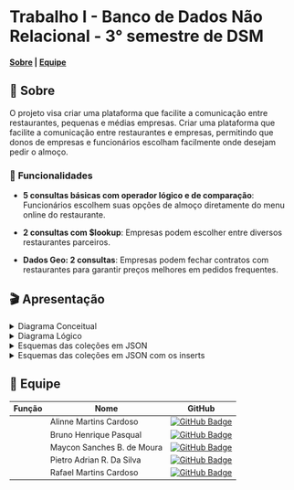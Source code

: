 # Trabalho I - Banco de Dados Não Relacional - 3° semestre de DSM

#### [Sobre](#-Sobre) | [Equipe](#-equipe)

## 📑 Sobre
O projeto visa criar uma plataforma que facilite a comunicação entre restaurantes, pequenas e médias empresas.
Criar uma plataforma que facilite a comunicação entre restaurantes e empresas, permitindo que donos de empresas e funcionários escolham facilmente onde desejam pedir o almoço.


### 🚀 **Funcionalidades**

* **5 consultas básicas com operador lógico e de comparação**: Funcionários escolhem suas opções de almoço diretamente do menu online do restaurante.

* **2 consultas com $lookup**: Empresas podem escolher entre diversos restaurantes parceiros.

* **Dados Geo: 2 consultas**: Empresas podem fechar contratos com restaurantes para garantir preços melhores em pedidos frequentes.

## 🎬 Apresentação

<details>
  <summary>Diagrama Conceitual</summary>
  <img src="https://github.com/alinnecardoso/MongoDBTrabalhoI/blob/main/img/Conceitual_Trabalho.png" alt="Diagrama MER" />
</details>

<details>
  <summary>Diagrama Lógico</summary>
  <img src="https://github.com/alinnecardoso/MongoDBTrabalhoI/blob/main/img/L%C3%B3gico_Trabalho.png" />
</details>
<details>
  <summary>Esquemas das coleções em JSON</summary>
  Tela do Restaurante
</details>

<details>
  <summary>Esquemas das coleções em JSON com os inserts</summary>
  Tela do Restaurante
</details>

## 👥 Equipe

| Função | Nome | GitHub |
| --- | --- | --- |
|  | Alinne Martins Cardoso | [![GitHub Badge](https://img.shields.io/badge/-Alinne-100000?style=for-the-badge&logo=github&logoColor=white&link=https://github.com/alinnecardoso)](https://github.com/alinnecardoso) |
|  | Bruno Henrique Pasqual | [![GitHub Badge](https://img.shields.io/badge/-Bruno-100000?style=for-the-badge&logo=github&logoColor=white&link=https://github.com/Bruno-Pasqual)](https://github.com/Bruno-Pasqual) |
| | Maycon Sanches B. de Moura | [![GitHub Badge](https://img.shields.io/badge/-Maycon-100000?style=for-the-badge&logo=github&logoColor=white&link=https://github.com/MayconBasilio)](https://github.com/MayconBasilio) |
| | Pietro Adrian R. Da Silva | [![GitHub Badge](https://img.shields.io/badge/-Pietro-100000?style=for-the-badge&logo=github&logoColor=white&link=https://github.com/pietro-adrian)](https://github.com/pietro-adrian) |
| | Rafael Martins Cardoso | [![GitHub Badge](https://img.shields.io/badge/-Rafael-100000?style=for-the-badge&logo=github&logoColor=white&link=https://github.com/rafacardoso17)](https://github.com/rafacardoso17) |
